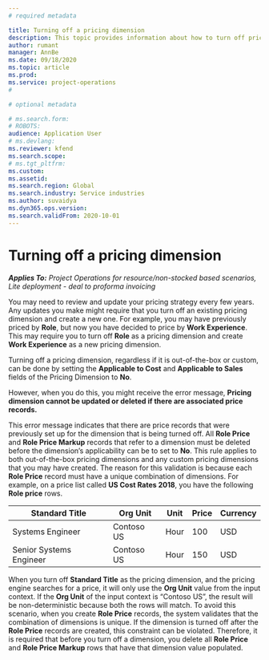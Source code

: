 ```yaml
---
# required metadata

title: Turning off a pricing dimension
description: This topic provides information about how to turn off pricing dimensions.
author: rumant
manager: AnnBe
ms.date: 09/18/2020
ms.topic: article
ms.prod: 
ms.service: project-operations
#

# optional metadata

# ms.search.form: 
# ROBOTS: 
audience: Application User
# ms.devlang: 
ms.reviewer: kfend
ms.search.scope: 
# ms.tgt_pltfrm: 
ms.custom: 
ms.assetid: 
ms.search.region: Global
ms.search.industry: Service industries
ms.author: suvaidya
ms.dyn365.ops.version: 
ms.search.validFrom: 2020-10-01
---
```


# Turning off a pricing dimension

_**Applies To:** Project Operations for resource/non-stocked based scenarios, Lite deployment - deal to proforma invoicing_

You may need to review and update your pricing strategy every few years. Any updates you make might require that you turn off an existing pricing dimension and create a new one. For example, you may have previously priced by **Role**, but now you have decided to price by **Work Experience**. This may require you to turn off **Role** as a pricing dimension and create **Work Experience** as a new pricing dimension. 

Turning off a pricing dimension, regardless if it is out-of-the-box or custom, can be done by setting the **Applicable to Cost** and **Applicable to Sales** fields of the Pricing Dimension to **No**.

However, when you do this, you might receive the error message, **Pricing dimension cannot be updated or deleted if there are associated price records.**

This error message indicates that there are price records that were previously set up for the dimension that is being turned off. All **Role Price** and **Role Price Markup** records that refer to a dimension must be deleted before the dimension’s applicability can be to set to **No**. This rule applies to both out-of-the-box pricing dimensions and any custom pricing dimensions that you may have created. The reason for this validation is because each **Role Price** record must have a unique combination of dimensions. For example, on a price list called **US Cost Rates 2018**, you have the following **Role price** rows. 

| Standard Title         | Org Unit    |Unit   |Price  |Currency  |
| -----------------------|-------------|-------|-------|----------|
| Systems Engineer|Contoso US|Hour| 100|USD|
| Senior Systems Engineer|Contoso US|Hour| 150| USD|


When you turn off **Standard Title** as the pricing dimension, and the pricing engine searches for a price, it will only use the **Org Unit** value from the input context. If the **Org Unit** of the input context is “Contoso US”, the result will be non-deterministic because both the rows will match. To avoid this scenario, when you create **Role Price** records, the system validates that the combination of dimensions is unique. If the dimension is turned off after the **Role Price** records are created, this constraint can be violated. Therefore, it is required that before you turn off a dimension, you delete all **Role Price** and **Role Price Markup** rows that have that dimension value populated.
